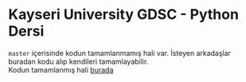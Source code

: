 # Kayseri University GDSC - Python Dersi
`master` içerisinde kodun tamamlanmamış hali var. İsteyen arkadaşlar buradan kodu alıp kendileri tamamlayabilir.  
Kodun tamamlanmış hali [burada](https://github.com/mertemr/kayu-gdsc-py-not-alma-uygulamasi/blob/tamamlanmis-hali/not_alma_uygulamas%C4%B1.py)
